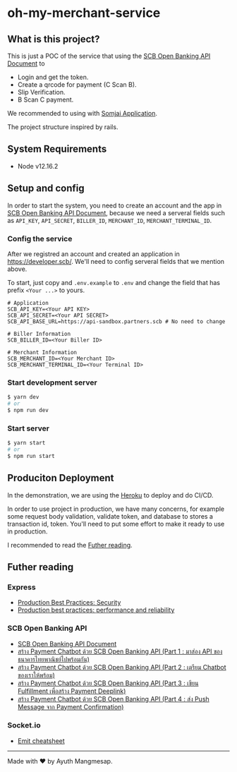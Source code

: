# oh-my-merchant-service

## What is this project?

This is just a POC of the service that using the [SCB Open Banking API Document](https://developer.scb/) to 

- Login and get the token.
- Create a qrcode for payment (C Scan B).
- Slip Verification.
- B Scan C payment.

We recommended to using with [Somjai Application](https://github.com/iamgique/somjai-application).

The project structure inspired by rails.

## System Requirements

- Node v12.16.2

## Setup and config

In order to start the system, you need to create an account and the app in [SCB Open Banking API Document](https://developer.scb/), because we need a serveral fields such as `API_KEY`, `API_SECRET`, `BILLER_ID`, `MERCHANT_ID`, `MERCHANT_TERMINAL_ID`.

### Config the service

After we registred an account and created an application in https://developer.scb/.
We'll need to config serveral fields that we mention above.

To start, just copy and `.env.example` to `.env` and change the field that has prefix `<Your ...>` to yours.

```
# Application
SCB_API_KEY=<Your API KEY>
SCB_API_SECRET=<Your API SECRET>
SCB_API_BASE_URL=https://api-sandbox.partners.scb # No need to change

# Biller Information
SCB_BILLER_ID=<Your Biller ID>

# Merchant Information
SCB_MERCHANT_ID=<Your Merchant ID>
SCB_MERCHANT_TERMINAL_ID=<Your Terminal ID>
```

### Start development server

```bash
$ yarn dev
# or
$ npm run dev
```

### Start server

```bash
$ yarn start
# or
$ npm run start
```

## Produciton Deployment

In the demonstration, we are using the [Heroku](https://www.heroku.com/) to deploy and do CI/CD.

In order to use project in production, we have many concerns, for example some request body validation, validate token, and database to stores a transaction id, token. You'll need to put some effort to make it ready to use in production.

I recommended to read the [Futher reading](#Futher-reading).

## Futher reading

### Express
- [Production Best Practices: Security](https://expressjs.com/en/advanced/best-practice-security.html)
- [Production best practices: performance and reliability](https://expressjs.com/en/advanced/best-practice-performance.html)

### SCB Open Banking API
- [SCB Open Banking API Document](https://developer.scb/)
- [สร้าง Payment Chatbot ด้วย SCB Open Banking API (Part 1 : มาส่อง API ของธนาคารไทยพาณิชย์ไปพร้อมกัน)](https://medium.com/@aijo/%E0%B8%AA%E0%B8%A3%E0%B9%89%E0%B8%B2%E0%B8%87-payment-chatbot-%E0%B8%94%E0%B9%89%E0%B8%A7%E0%B8%A2-scb-open-banking-api-part-1-ac1095e76ec9)
- [สร้าง Payment Chatbot ด้วย SCB Open Banking API (Part 2 : เตรียม Chatbot ของเราให้พร้อม)](https://medium.com/@aijo/%E0%B8%AA%E0%B8%A3%E0%B9%89%E0%B8%B2%E0%B8%87-payment-chatbot-%E0%B8%94%E0%B9%89%E0%B8%A7%E0%B8%A2-scb-open-banking-api-part-2-2dc3cc20c83b)
- [สร้าง Payment Chatbot ด้วย SCB Open Banking API (Part 3 : เขียน Fulfillment เพื่อสร้าง Payment Deeplink)](https://medium.com/@aijo/%E0%B8%AA%E0%B8%A3%E0%B9%89%E0%B8%B2%E0%B8%87-payment-chatbot-%E0%B8%94%E0%B9%89%E0%B8%A7%E0%B8%A2-scb-open-banking-api-part-3-161bdc0aa64b)
- [สร้าง Payment Chatbot ด้วย SCB Open Banking API (Part 4 : ส่ง Push Message จาก Payment Confirmation)](https://medium.com/@aijo/%E0%B8%AA%E0%B8%A3%E0%B9%89%E0%B8%B2%E0%B8%87-payment-chatbot-%E0%B8%94%E0%B9%89%E0%B8%A7%E0%B8%A2-scb-open-banking-api-part-4-a84034306ee1)

### Socket.io
- [Emit cheatsheet](https://socket.io/docs/emit-cheatsheet/)

---

Made with ❤️ by Ayuth Mangmesap.
